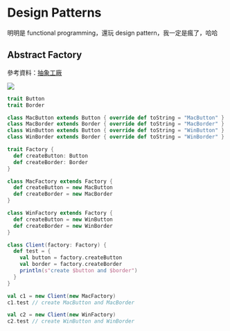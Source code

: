 # Design Patterns

明明是 functional programming，還玩 design pattern，我一定是瘋了，哈哈

## Abstract Factory
參考資料：[抽象工廠](https://zh.wikipedia.org/wiki/%E6%8A%BD%E8%B1%A1%E5%B7%A5%E5%8E%82)

![](https://upload.wikimedia.org/wikipedia/commons/9/9d/Abstract_factory_UML.svg)

```scala
trait Button
trait Border

class MacButton extends Button { override def toString = "MacButton" }
class MacBorder extends Border { override def toString = "MacBorder" }
class WinButton extends Button { override def toString = "WinButton" }
class WinBorder extends Border { override def toString = "WinBorder" }

trait Factory {
  def createButton: Button
  def createBorder: Border
}

class MacFactory extends Factory {
  def createButton = new MacButton
  def createBorder = new MacBorder
}

class WinFactory extends Factory {
  def createButton = new WinButton
  def createBorder = new WinBorder
}

class Client(factory: Factory) {
  def test = {
    val button = factory.createButton
    val border = factory.createBorder
    println(s"create $button and $border")
  }
}

val c1 = new Client(new MacFactory)
c1.test // create MacButton and MacBorder

val c2 = new Client(new WinFactory)
c2.test // create WinButton and WinBorder
```
